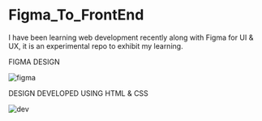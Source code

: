 # Figma_To_FrontEnd
I have been learning web development recently along with Figma for UI &amp; UX, it is an experimental repo to exhibit my learning.

FIGMA DESIGN

![figma](https://github.com/joshua03456/Figma_To_FrontEnd/assets/80635235/e7636146-2808-45b2-a31c-9b0966c09c08)

DESIGN DEVELOPED USING HTML & CSS

![dev](https://github.com/joshua03456/Figma_To_FrontEnd/assets/80635235/56ce4b9f-aad9-4b03-b5e5-774dc3737e2a)
